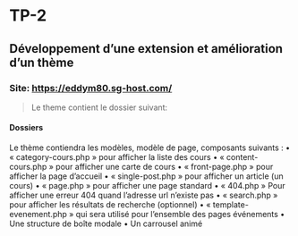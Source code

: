 # TP-2

## Développement d’une extension et amélioration d’un thème

### Site: https://eddym80.sg-host.com/

> Le theme contient le dossier suivant:

#### Dossiers

Le thème contiendra les modèles, modèle de page, composants suivants : 
•	« category-cours.php » pour afficher la liste des cours
•	« content-cours.php » pour afficher une carte de cours
•	« front-page.php » pour afficher la page d’accueil
•	« single-post.php » pour afficher un article (un cours)
•	« page.php » pour afficher une page standard
•	« 404.php » Pour afficher une erreur 404 quand l’adresse url n’existe pas
•	« search.php » pour afficher les résultats de recherche (optionnel)
•	« template-evenement.php » qui sera utilisé pour l’ensemble des pages événements
•	Une structure de boîte modale
•	Un carrousel animé


